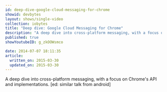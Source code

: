 ```yaml
---
id: deep-dive-google-cloud-messaging-for-chrome
showid: devbytes
layout: shows/single-video
collection: iobytes
title: "Deep dive: Google Cloud Messaging for Chrome"
description: "A deep dive into cross-platform messaging, with a focus on Chrome's API and implementations.  [ed: similar talk from android]"
published: true
showYoutubeID: g_zkOOWsmco

date: 2014-07-07 18:11:35
article:
  written_on: 2015-03-30
  updated_on: 2015-03-30
---
```


A deep dive into cross-platform messaging, with a focus on Chrome's API and implementations.  [ed: similar talk from android]
